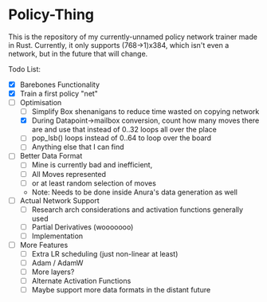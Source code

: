 # Policy-Thing

This is the repository of my currently-unnamed policy network trainer made in Rust. Currently, it only supports (768->1)x384, which isn't even a network, but in the future that will change.

Todo List:
- [x] Barebones Functionality
- [x] Train a first policy "net"
- [ ] Optimisation
    - [ ] Simplify Box<T> shenanigans to reduce time wasted on copying network
    - [x] During Datapoint->mailbox conversion, count how many moves there are and use that instead of 0..32 loops all over the place
    - [ ] pop_lsb() loops instead of 0..64 to loop over the board
    - [ ] Anything else that I can find
- [ ] Better Data Format
    - [ ] Mine is currently bad and inefficient,
    - [ ] All Moves represented
    - [ ] or at least random selection of moves
    - Note: Needs to be done inside Anura's data generation as well
- [ ] Actual Network Support
    - [ ] Research arch considerations and activation functions generally used
    - [ ] Partial Derivatives (wooooooo)
    - [ ] Implementation
- [ ] More Features
    - [ ] Extra LR scheduling (just non-linear at least)
    - [ ] Adam / AdamW
    - [ ] More layers?
    - [ ] Alternate Activation Functions
    - [ ] Maybe support more data formats in the distant future
